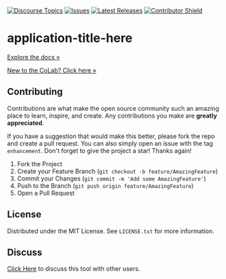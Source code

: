 [![Discourse Topics][discourse-shield]][discourse-url]
[![Issues][issues-shield]][issues-url]
[![Latest Releases][release-shield]][release-url]
[![Contributor Shield][contributor-shield]][contributors-url]

[discourse-shield]:https://img.shields.io/discourse/topics?label=Discuss%20This%20Tool&server=https%3A%2F%2Fdeveloper.sailpoint.com%2Fdiscuss
[discourse-url]:https://developer.sailpoint.com/discuss
[issues-shield]:https://img.shields.io/github/issues/sailpoint-oss/colab-saas-conn-peloton-landview?label=Issues
[issues-url]:https://github.com/sailpoint-oss/colab-saas-conn-peloton-landview/issues
[release-shield]: https://img.shields.io/github/v/release/sailpoint-oss/colab-saas-conn-peloton-landview?label=Current%20Release
[release-url]:https://github.com/sailpoint-oss/colab-saas-conn-peloton-landview/releases
[contributor-shield]:https://img.shields.io/github/contributors/sailpoint-oss/colab-saas-conn-peloton-landview?label=Contributors
[contributors-url]:https://github.com/sailpoint-oss/colab-saas-conn-peloton-landview/graphs/contributors

# application-title-here
[Explore the docs »](https://developer.sailpoint.com/discuss/t/peloton-landview-connector/37358)

[New to the CoLab? Click here »](https://developer.sailpoint.com/discuss/t/about-the-sailpoint-developer-community-colab/11230)

<!-- CONTRIBUTING -->
## Contributing

Contributions are what make the open source community such an amazing place to learn, inspire, and create. Any contributions you make are **greatly appreciated**.

If you have a suggestion that would make this better, please fork the repo and create a pull request. You can also simply open an issue with the tag `enhancement`.
Don't forget to give the project a star! Thanks again!

1. Fork the Project
2. Create your Feature Branch (`git checkout -b feature/AmazingFeature`)
3. Commit your Changes (`git commit -m 'Add some AmazingFeature'`)
4. Push to the Branch (`git push origin feature/AmazingFeature`)
5. Open a Pull Request

<!-- LICENSE -->
## License

Distributed under the MIT License. See `LICENSE.txt` for more information.

<!-- CONTACT -->
## Discuss
[Click Here](https://developer.sailpoint.com/discuss/t/peloton-landview-connector/37358) to discuss this tool with other users.
